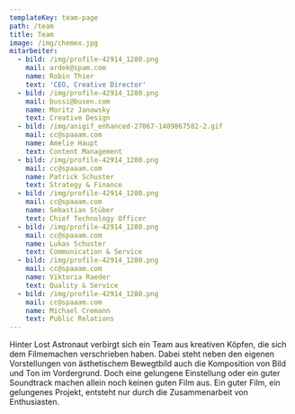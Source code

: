 ```yaml
---
templateKey: team-page
path: /team
title: Team
image: /img/chemex.jpg
mitarbeiter:
  - bild: /img/profile-42914_1280.png
    mail: ardek@spam.com
    name: Robin Thier
    text: 'CEO, Creative Director'
  - bild: /img/profile-42914_1280.png
    mail: bussi@busen.com
    name: Moritz Janowsky
    text: Creative Design
  - bild: /img/anigif_enhanced-27067-1409867582-2.gif
    mail: cc@spaaam.com
    name: Amelie Haupt
    text: Content Management
  - bild: /img/profile-42914_1280.png
    mail: cc@spaaam.com
    name: Patrick Schuster
    text: Strategy & Finance
  - bild: /img/profile-42914_1280.png
    mail: cc@spaaam.com
    name: Sebastian Stüber
    text: Chief Technology Officer
  - bild: /img/profile-42914_1280.png
    mail: cc@spaaam.com
    name: Lukas Schuster
    text: Communication & Service
  - bild: /img/profile-42914_1280.png
    mail: cc@spaaam.com
    name: Viktoria Raeder
    text: Quality & Service
  - bild: /img/profile-42914_1280.png
    mail: cc@spaaam.com
    name: Michael Cremann
    text: Public Relations
---
```

Hinter Lost Astronaut verbirgt sich ein Team aus kreativen Köpfen, die sich dem Filmemachen verschrieben haben. Dabei steht neben den eigenen Vorstellungen von ästhetischem Bewegtbild auch die Komposition von Bild und Ton im Vordergrund. Doch eine gelungene Einstellung oder ein guter Soundtrack machen allein noch keinen guten Film aus. Ein guter Film, ein gelungenes Projekt, entsteht nur durch die Zusammenarbeit von Enthusiasten.
